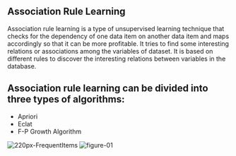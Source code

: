 ## Association Rule Learning
Association rule learning is a type of unsupervised learning technique that checks for the dependency of one data item on another data item and maps accordingly so that it can be more profitable. It tries to find some interesting relations or associations among the variables of dataset. It is based on different rules to discover the interesting relations between variables in the database.

## Association rule learning can be divided into three types of algorithms:
 - Apriori
 - Eclat
 - F-P Growth Algorithm

![220px-FrequentItems](https://github.com/ThisIs-Developer/Python/assets/109382325/f33c9223-f86f-4ef7-ba11-98a438e9a932)
![figure-01](https://github.com/ThisIs-Developer/Python/assets/109382325/7fbd15d5-a5b7-4cfa-8b35-7785399dd5a2)

